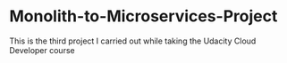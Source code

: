 # Monolith-to-Microservices-Project
This is the third project I carried out while taking the Udacity Cloud Developer course
